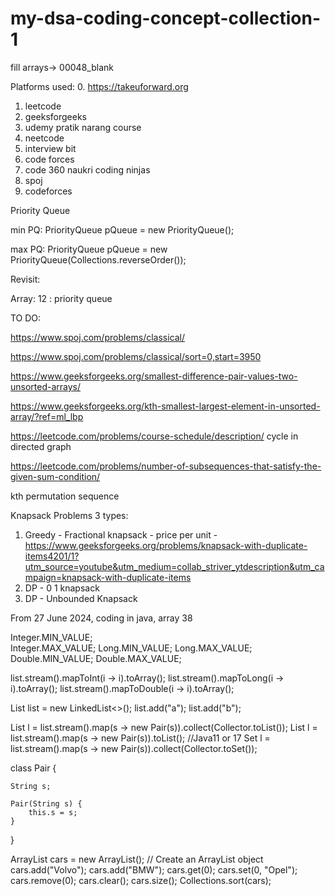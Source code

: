 # my-dsa-coding-concept-collection-1

fill arrays-> 00048_blank

Platforms used:
0. https://takeuforward.org
1. leetcode
2. geeksforgeeks
3. udemy pratik narang course
4. neetcode
5. interview bit
6. code forces
7. code 360 naukri coding ninjas
8. spoj
9. codeforces

Priority Queue

min PQ: PriorityQueue<Integer> pQueue = new PriorityQueue<Integer>();

max PQ: PriorityQueue<Integer> pQueue = new PriorityQueue<Integer>(Collections.reverseOrder());

Revisit:

Array: 12 : priority queue


TO DO:

https://www.spoj.com/problems/classical/

https://www.spoj.com/problems/classical/sort=0,start=3950

https://www.geeksforgeeks.org/smallest-difference-pair-values-two-unsorted-arrays/

https://www.geeksforgeeks.org/kth-smallest-largest-element-in-unsorted-array/?ref=ml_lbp

https://leetcode.com/problems/course-schedule/description/ cycle in directed graph

https://leetcode.com/problems/number-of-subsequences-that-satisfy-the-given-sum-condition/

kth permutation sequence

Knapsack Problems 3 types:

1. Greedy - Fractional knapsack - price per unit - https://www.geeksforgeeks.org/problems/knapsack-with-duplicate-items4201/1?utm_source=youtube&utm_medium=collab_striver_ytdescription&utm_campaign=knapsack-with-duplicate-items
2. DP - 0 1 knapsack 
3. DP - Unbounded Knapsack
   
From 27 June 2024, coding in java, array 38

Integer.MIN_VALUE;          
Integer.MAX_VALUE;
Long.MIN_VALUE;
Long.MAX_VALUE;
Double.MIN_VALUE;
Double.MAX_VALUE;

list.stream().mapToInt(i -> i).toArray();
list.stream().mapToLong(i -> i).toArray();
list.stream().mapToDouble(i -> i).toArray();

List<String> list = new LinkedList<>(); 
list.add("a");
list.add("b");

List<Pair> l = list.stream().map(s -> new Pair(s)).collect(Collector.toList());
List<Pair> l = list.stream().map(s -> new Pair(s)).toList(); //Java11 or 17
Set<Pair> l = list.stream().map(s -> new Pair(s)).collect(Collector.toSet());

class Pair {

    String s;

    Pair(String s) {
        this.s = s;
    }
}

ArrayList<String> cars = new ArrayList<String>(); // Create an ArrayList object
cars.add("Volvo");
cars.add("BMW");
cars.get(0);
cars.set(0, "Opel");
cars.remove(0);
cars.clear();
cars.size();
Collections.sort(cars);

    

